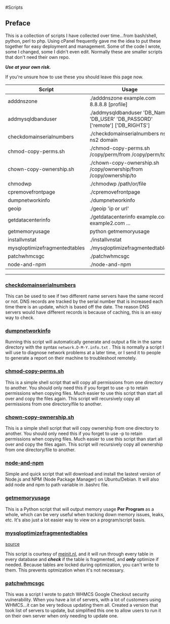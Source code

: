 #Scripts

Preface
-------
This is a collection of scripts I have collected over time...from bash/shell, python, perl to php. Using cPanel frequently gave me the idea to put these together for easy deployment and management. Some of the code I wrote, some I changed, some I didn't even edit. Normally these are smaller scripts that don't need their own repo.

***Use at your own risk.***

If you're unsure how to use these you should leave this page now.

Script | Usage
--- | ---
adddnszone | ./adddnszone example.com 8.8.8.8 [profile]
addmysqldbanduser | ./addmysqldbanduser 'DB_Name' 'DB_USER' 'DB_PASSORD' ['remote'] ['DB_RIGHTS']
checkdomainserialnumbers | ./checkdomainserialnumbers ns1 ns2 domain
chmod-copy-perms.sh | ./chmod-copy-perms.sh /copy/perm/from /copy/perm/to
chown-copy-ownership.sh | ./chown-copy-ownership.sh /copy/ownership/from /copy/ownership/to
chmodwp | ./chmodwp /path/or/file
cpremovefrontpage | ./cpremovefrontpage
dumpnetworkinfo | ./dumpnetworkinfo
geoip | ./geoip 'ip or url'
getdatacenterinfo | ./getdatacenterinfo example.com example2.com ...
getmemoryusage | python getmemoryusage
installvnstat | ./installvnstat
mysqloptimizefragmentedtables | ./mysqloptimizefragmentedtables
patchwhmcsgc | ./patchwhmcsgc
node-and-npm | ./node-and-npm

___

### [checkdomainserialnumbers](https://github.com/tripflex/scripts/blob/master/checkdomainserialnumbers)
This can be used to see if two different name servers have the same record or not.  DNS records are tracked by the serial number that is increased each time there is an update, which is based off the date.  The reason DNS servers would have different records is because of caching, this is an easy way to check.

### [dumpnetworkinfo](https://github.com/tripflex/scripts/blob/master/dumpnetworkinfo)
Running this script will automatically generate and output a file in the same directory with the syntax `network.D-M-Y.info.txt` .  This is normally a script I will use to diagnose network problems at a later time, or I send it to people to generate a report on their machine to troubleshoot remotely.

### [chmod-copy-perms.sh](https://github.com/tripflex/scripts/blob/master/chmod-copy-perms.sh)
This is a simple shell script that will copy all permissions from one directory to another.  You should only need this if you forget to use -p to retain permissions when copying files.  Much easier to use this script than start all over and copy the files again.  This script will recursively copy all permissions from one directory/file to another.

### [chown-copy-ownership.sh](https://github.com/tripflex/scripts/blob/master/chown-copy-ownership.sh)
This is a simple shell script that will copy ownership from one directory to another.  You should only need this if you forget to use -p to retain permissions when copying files.  Much easier to use this script than start all over and copy the files again.  This script will recursively copy all ownership from one directory/file to another.

### [node-and-npm](https://github.com/tripflex/scripts/blob/master/node-and-npm)
Simple and quick script that will download and install the lastest version of Node.js and NPM (Node Package Manager) on Ubuntu/Debian.  It will also add node and npm to path variable in .bashrc file.

### [getmemoryusage](https://github.com/tripflex/scripts/blob/master/getmemoryusage)
This is a Python script that will output memory usage **Per Program** as a whole, which can be very useful when tracking down memory issues, leaks, etc.  It's also just a lot easier way to view on a program/script basis.

### [mysqloptimizefragmentedtables](https://github.com/tripflex/scripts/blob/master/mysqloptimizefragmentedtables)
[source](http://meinit.nl/optimize-only-fragmented-tables-mysql)

This script is courtesy of [meinit.nl](http://meinit.nl), and it will run through every table in every database and ***check*** if the table is fragmented, and ***only*** optimize if needed.  Because tables are locked during optimization, you can't write to them.  This prevents optmization when it's not necessary.

### [patchwhmcsgc](https://github.com/tripflex/scripts/blob/master/patchwhmcsgc)
This was a script I wrote to patch WHMCS Google Checkout security vulnerability.  When you have a lot of servers, with a lot of customers using WHMCS...it can be very tedious updating them all.  Created a version that took list of servers to update, but simplified this one to allow users to run it on their own server when only needing to update one.
